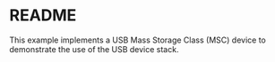 # README

This example implements a USB Mass Storage Class (MSC) device
to demonstrate the use of the USB device stack.

